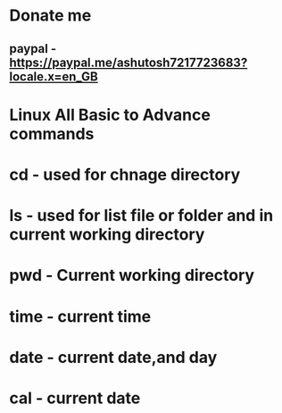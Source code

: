 # Donate me
paypal - https://paypal.me/ashutosh7217723683?locale.x=en_GB
----------------------------------------------------------------
# Linux All Basic to Advance commands
# cd - used for chnage directory
# ls - used for list file or folder and in current working directory
# pwd - Current working directory
# time - current time
# date - current date,and day
# cal - current date
#
#
#
#
#
#
#
#
#
#
#
#
#
#
#
#
#
#
#
#
#
#
#

